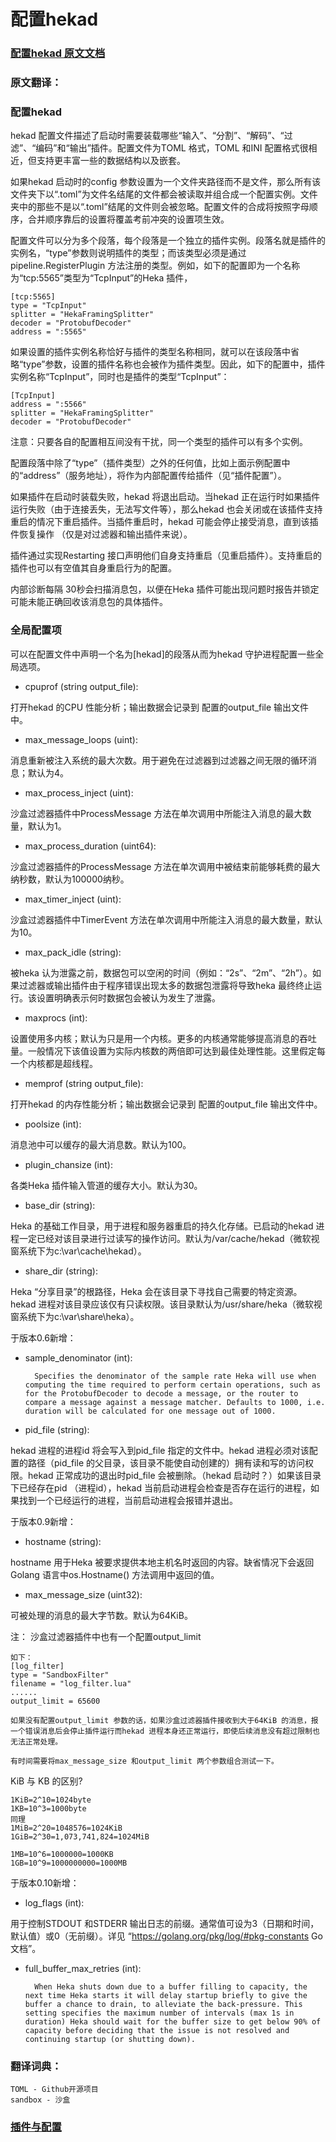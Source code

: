 # 配置hekad

### [配置hekad 原文文档](http://hekad.readthedocs.io/en/v0.10.0/config/index.html "配置hekad 原文文档")

### 原文翻译：

### 配置hekad

hekad 配置文件描述了启动时需要装载哪些“输入”、“分割”、“解码”、“过滤”、“编码”和“输出”插件。配置文件为TOML 格式，TOML 和INI 配置格式很相近，但支持更丰富一些的数据结构以及嵌套。

如果hekad 启动时的config 参数设置为一个文件夹路径而不是文件，那么所有该文件夹下以“.toml”为文件名结尾的文件都会被读取并组合成一个配置实例。文件夹中的那些不是以“.toml”结尾的文件则会被忽略。配置文件的合成将按照字母顺序，合并顺序靠后的设置将覆盖考前冲突的设置项生效。

配置文件可以分为多个段落，每个段落是一个独立的插件实例。段落名就是插件的实例名，“type”参数则说明插件的类型；而该类型必须是通过pipeline.RegisterPlugin 方法注册的类型。例如，如下的配置即为一个名称为“tcp:5565”类型为“TcpInput”的Heka 插件，

```
[tcp:5565]
type = "TcpInput"
splitter = "HekaFramingSplitter"
decoder = "ProtobufDecoder"
address = ":5565"
```

如果设置的插件实例名称恰好与插件的类型名称相同，就可以在该段落中省略“type”参数，设置的插件名称也会被作为插件类型。因此，如下的配置中，插件实例名称“TcpInput”，同时也是插件的类型“TcpInput”：

```
[TcpInput]
address = ":5566"
splitter = "HekaFramingSplitter"
decoder = "ProtobufDecoder"
```

注意：只要各自的配置相互间没有干扰，同一个类型的插件可以有多个实例。

配置段落中除了“type”（插件类型）之外的任何值，比如上面示例配置中的“address”（服务地址），将作为内部配置传给插件（见“插件配置”）。

如果插件在启动时装载失败，hekad 将退出启动。当hekad 正在运行时如果插件运行失败（由于连接丢失，无法写文件等），那么hekad 也会关闭或在该插件支持重启的情况下重启插件。当插件重启时，hekad 可能会停止接受消息，直到该插件恢复操作 （仅是对过滤器和输出插件来说）。

插件通过实现Restarting 接口声明他们自身支持重启（见重启插件）。支持重启的插件也可以有空值其自身重启行为的配置。

内部诊断每隔 30秒会扫描消息包，以便在Heka 插件可能出现问题时报告并锁定可能未能正确回收该消息包的具体插件。

### 全局配置项

可以在配置文件中声明一个名为[hekad]的段落从而为hekad 守护进程配置一些全局选项。

+ cpuprof (string output_file):

打开hekad 的CPU 性能分析；输出数据会记录到 配置的output_file 输出文件中。

+ max_message_loops (uint):

消息重新被注入系统的最大次数。用于避免在过滤器到过滤器之间无限的循环消息；默认为4。

+ max_process_inject (uint):

沙盒过滤器插件中ProcessMessage 方法在单次调用中所能注入消息的最大数量，默认为1。

+ max_process_duration (uint64):

沙盒过滤器插件的ProcessMessage 方法在单次调用中被结束前能够耗费的最大纳秒数，默认为100000纳秒。

+ max_timer_inject (uint):

沙盒过滤器插件中TimerEvent 方法在单次调用中所能注入消息的最大数量，默认为10。

+ max_pack_idle (string):

被heka 认为泄露之前，数据包可以空闲的时间（例如：“2s”、“2m”、“2h”）。如果过滤器或输出插件由于程序错误出现太多的数据包泄露将导致heka 最终终止运行。该设置明确表示何时数据包会被认为发生了泄露。

+ maxprocs (int):

设置使用多内核；默认为只是用一个内核。更多的内核通常能够提高消息的吞吐量。一般情况下该值设置为实际内核数的两倍即可达到最佳处理性能。这里假定每一个内核都是超线程。

+ memprof (string output_file):

打开hekad 的内存性能分析；输出数据会记录到 配置的output_file 输出文件中。

+ poolsize (int):

消息池中可以缓存的最大消息数。默认为100。

+ plugin_chansize (int):

各类Heka 插件输入管道的缓存大小。默认为30。

+ base_dir (string):

Heka 的基础工作目录，用于进程和服务器重启的持久化存储。已启动的hekad 进程一定已经对该目录进行过读写的操作访问。默认为/var/cache/hekad（微软视窗系统下为c:\var\cache\hekad）。

+ share_dir (string):

Heka “分享目录”的根路径，Heka 会在该目录下寻找自己需要的特定资源。hekad 进程对该目录应该仅有只读权限。该目录默认为/usr/share/heka（微软视窗系统下为c:\var\share\heka）。

于版本0.6新增：

+ sample_denominator (int):

        Specifies the denominator of the sample rate Heka will use when computing the time required to perform certain operations, such as for the ProtobufDecoder to decode a message, or the router to compare a message against a message matcher. Defaults to 1000, i.e. duration will be calculated for one message out of 1000.

+ pid_file (string):

hekad 进程的进程id 将会写入到pid_file 指定的文件中。hekad 进程必须对该配置的路径（pid_file 的父目录，该目录不能使自动创建的）拥有读和写的访问权限。hekad 正常成功的退出时pid_file 会被删除。（hekad 启动时？）如果该目录下已经存在pid （进程id），hekad 当前启动进程会检查是否存在运行的进程，如果找到一个已经运行的进程，当前启动进程会报错并退出。

于版本0.9新增：

+ hostname (string):

hostname 用于Heka 被要求提供本地主机名时返回的内容。缺省情况下会返回Golang 语言中os.Hostname() 方法调用中返回的值。

+ max_message_size (uint32):

可被处理的消息的最大字节数。默认为64KiB。

注：
沙盒过滤器插件中也有一个配置output_limit
```
如下：
[log_filter]
type = "SandboxFilter"
filename = "log_filter.lua"
......
output_limit = 65600

如果没有配置output_limit 参数的话，如果沙盒过滤器插件接收到大于64KiB 的消息，报一个错误消息后会停止插件运行而hekad 进程本身还正常运行，即使后续消息没有超过限制也无法正常处理。

有时间需要将max_message_size 和output_limit 两个参数组合测试一下。
```
KiB 与 KB 的区别?
```
1KiB=2^10=1024byte
1KB=10^3=1000byte
同理
1MiB=2^20=1048576=1024KiB
1GiB=2^30=1,073,741,824=1024MiB

1MB=10^6=1000000=1000KB
1GB=10^9=1000000000=1000MB
```

于版本0.10新增：

+ log_flags (int):

用于控制STDOUT 和STDERR 输出日志的前缀。通常值可设为3（日期和时间，默认值）或0（无前缀）。详见 “https://golang.org/pkg/log/#pkg-constants Go 文档”。

+ full_buffer_max_retries (int):

        When Heka shuts down due to a buffer filling to capacity, the next time Heka starts it will delay startup briefly to give the buffer a chance to drain, to alleviate the back-pressure. This setting specifies the maximum number of intervals (max 1s in duration) Heka should wait for the buffer size to get below 90% of capacity before deciding that the issue is not resolved and continuing startup (or shutting down).

### 翻译词典：

```
TOML - Github开源项目
sandbox - 沙盒
```

### [插件与配置](./plugins.md "插件与配置")
